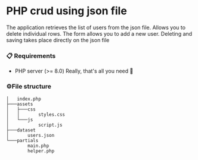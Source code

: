 # PHP crud using json file

The application retrieves the list of users from the json file.
Allows you to delete individual rows.
The form allows you to add a new user.
Deleting and saving takes place directly on the json file

### 📋   Requirements

- PHP server (>= 8.0) 
  Really, that's all you need 🙂


### ⚙️File structure

```
│   index.php
├───assets
│   ├───css
│   │       styles.css
│   └───js
│           script.js
├───dataset
│       users.json
└───partials
        main.php
        helper.php
